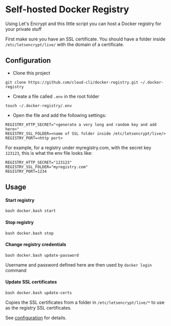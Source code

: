 # Self-hosted Docker Registry

Using Let's Encrypt and this little script you can host a Docker registry for your private stuff

First make sure you have an SSL certificate. You should have a folder inside `/etc/letsencrypt/live/` with the domain of a certificate.

## Configuration

- Clone this project
```
git clone https://github.com/cloud-cli/docker-registry.git ~/.docker-registry
```

- Create a file called `.env` in the root folder
```
touch ~/.docker-registry/.env
```

- Open the file and add the following settings:

```
REGISTRY_HTTP_SECRET="<generate a very long and random key and add here>"
REGISTRY_SSL_FOLDER=<name of SSL folder inside /etc/letsencrypt/live/>
REGISTRY_PORT=<http port>
```

For example, for a registry under myregistry.com, with the secret key `123123`, this is what the env file looks like:

```
REGISTRY_HTTP_SECRET="123123"
REGISTRY_SSL_FOLDER="myregistry.com"
REGISTRY_PORT=1234
```

## Usage

#### Start registry

`bash docker.bash start`

#### Stop registry

`bash docker.bash stop`

#### Change registry credentials

`bash docker.bash update-password`

Username and password defined here are then used by `docker login` command

#### Update SSL certificates

`bash docker.bash update-certs`

Copies the SSL certificates from a folder in `/etc/letsencrypt/live/*` to use as the registry SSL certificates. 

See [configuration](https://github.com/cloud-cli/docker-registry#configuration) for details.

